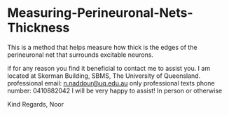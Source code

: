 # Measuring-Perineuronal-Nets-Thickness
This is a method that helps measure how thick is the edges of the perineuronal net that surrounds excitable neurons.

if for any reason you find it beneficial to contact me to assist you. 
I am located at Skerman Building, SBMS, The University of Queensland.
professional email: n.naddour@uq.edu.au
only professional texts phone number: 0410882042
I will be very happy to assist! In person or otherwise

Kind Regards,
Noor
